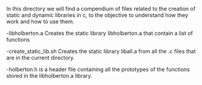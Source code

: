 In this directory we will find a compendium of files related to the creation of
static and dynamic libraries in c, to the objective to understand how they work
and how to use them.

-libholberton.a Creates the static library libholberton.a that contain a list of
 functions

-create_static_lib.sh Creates the static library liball.a from all the .c files
 that are in the current directory.

-holberton.h is a header file containing all the prototypes of the functions
 stored in the libholberton.a library.